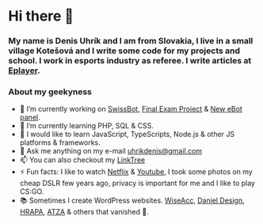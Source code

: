 # Hi there 👋

### My name is Denis Uhrík and I am from Slovakia, I live in a small village Kotešová and I write some code for my projects and school. I work in esports industry as referee. I write articles at [Eplayer](https://eplayer.sk).

### About my geekyness

- 🔭 I’m currently working on [SwissBot](https://swissbot.eu), [Final Exam Project](https://github.com/BrianMSK/zmaturuj.me) & [New eBot panel](https://ebot.swissbot.eu). 
- 🌱 I’m currently learning PHP, SQL & CSS.
- 🎈 I would like to learn JavaScript, TypeScripts, Node.js & other JS platforms & frameworks.
- 💬 Ask me anything on my e-mail [uhrikdenis@gmail.com](mailto:uhrikdenis@gmail.com)
- 📫 You can also checkout my [LinkTree](https://linktr.ee/denisuhrik) 
- ⚡ Fun facts: I like to watch [Netflix](https://netflix.com) & [Youtube](https://youtube.com), I took some photos on my cheap DSLR few years ago, privacy is important for me and I like to play CS:GO.
- 📚 Sometimes I create WordPress websites. [WiseAcc](https://wiseacc.com.au), [Daniel Design](https://danieldesign.sk), [HRAPA](https://hrapa.sk), [ATZA](https://atza.sk) & others that vanished 👻.
